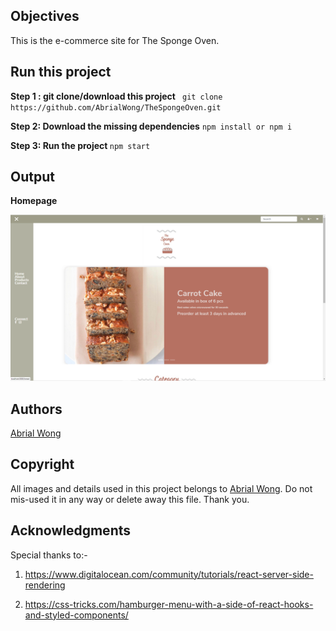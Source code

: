 
## Objectives

This is the e-commerce site for The Sponge Oven.

## Run this project

<b> Step 1   : git clone/download this project</b>
` git clone https://github.com/AbrialWong/TheSpongeOven.git` 

<b> Step 2: Download the missing dependencies</b>
`npm install or npm i`

<b> Step 3: Run the project </b>
  `npm start`

## Output

<b>Homepage</b>

<img src="ecommerce-site/src/asserts/homepage.png">

## Authors

<a href="">Abrial Wong</a>

  

## Copyright

All images and details used in this project belongs to <a href="https://github.com/AbrialWong">Abrial Wong</a>. Do not mis-used it in any way or delete away this file. Thank you.

## Acknowledgments

Special thanks to:-

1) https://www.digitalocean.com/community/tutorials/react-server-side-rendering

2) https://css-tricks.com/hamburger-menu-with-a-side-of-react-hooks-and-styled-components/